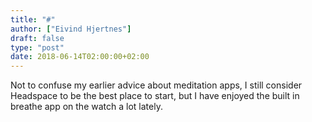 ```yaml
---
title: "#"
author: ["Eivind Hjertnes"]
draft: false
type: "post"
date: 2018-06-14T02:00:00+02:00
---
```


Not to confuse my earlier advice about meditation apps, I still consider
Headspace to be the best place to start, but I have enjoyed the built in
breathe app on the watch a lot lately.
